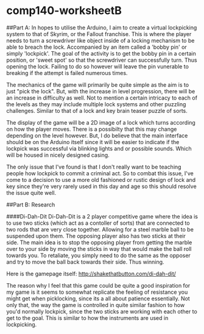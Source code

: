 # comp140-worksheetB

##Part A:
In hopes to utilise the Arduino, I aim to create a virtual lockpicking system to that of Skyrim, or the Fallout franchise. This is where the player needs to turn a screwdriver like object inside of a locking mechanism to be able to breach the lock. Accompanied by an item called a 'bobby pin' or simply 'lockpick'. The goal of the activity is to get the bobby pin in a certain position, or 'sweet spot' so that the screwdriver can successfully turn. Thus opening the lock. Failing to do so however will leave the pin vunerable to breaking if the attempt is failed numerous times. 

The mechanics of the game will primarily be quite simple as the aim is to just "pick the lock". But, with the increase in level progression, there will be an increase in difficulty as well. Not to mention a certain intricacy to each of the levels as they may include multiple lock systems and other puzzling challenges. Similar to that of a lock and key brain teaser puzzle of sorts.

The display of the game will be a 2D image of a lock which turns according on how the player moves. There is a possibilty that this may change depending on the level however. But, I do believe that the main interface should be on the Arduino itself since it will be easier to indicate if the lockpick was successful via blinking lights and or possible sounds. Which will be housed in nicely designed casing. 

The only issue that I've found is that I don't really want to be teaching people how lockpick to commit a criminal act. So to combat this issue, I've come to a decision to use a more old fashioned or rustic design of lock and key since they're very rarely used in this day and age so this should resolve the issue quite well.

##Part B: Research

####Di-Dah-Dit
Di-Dah-Dit is a 2 player competitive game where the idea is to use two sticks (which act as a contoller of sorts) that are connected to two rods that are very close together. Allowing for a steel marble ball to be suspended upon them. The opposing player also has two sticks at their side. The main idea is to stop the opposing player from getting the marble over to your side by moving the sticks in way that would make the ball roll towards you. To retaliate, you simply need to do the same as the opposer and try to move the ball back towards their side. Thus winning. 

Here is the gamepage itself:
http://shakethatbutton.com/di-dah-dit/

The reason why I feel that this game could be quite a good inspiration for my game is it seems to somewhat replicate the feeling of resistance you might get when picklocking, since its a all about patience essentially. Not only that, the way the game is controlled in quite similar fashion to how you'd normally lockpick, since the two sticks are working with each other to get to the goal. This is similar to how the instruments are used in lockpicking. 
